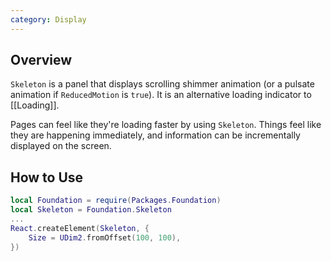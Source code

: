 ```yaml
---
category: Display
---
```


## Overview

`Skeleton` is a panel that displays scrolling shimmer animation (or a pulsate animation if `ReducedMotion` is `true`). It is an alternative loading indicator to [[Loading]].

Pages can feel like they're loading faster by using `Skeleton`. Things feel like they are happening immediately, and information can be incrementally displayed on the screen.

## How to Use

```lua
local Foundation = require(Packages.Foundation)
local Skeleton = Foundation.Skeleton
...
React.createElement(Skeleton, {
	Size = UDim2.fromOffset(100, 100),
})
```
